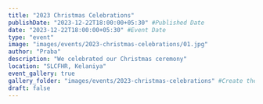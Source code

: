 ```yaml
---
title: "2023 Christmas Celebrations"
publishDate: "2023-12-22T18:00:00+05:30" #Published Date
date: "2023-12-22T18:00:00+05:30" #Event Date
type: "event"
image: "images/events/2023-christmas-celebrations/01.jpg"
author: "Praba"
description: "We celebrated our Christmas ceremony"
location: "SLCFHR, Kelaniya"
event_gallery: true
gallery_folder: "images/events/2023-christmas-celebrations" #Create the folder manually & upload images (Allowed extensions: JPG, JPEG & PNG)
draft: false
---
```


